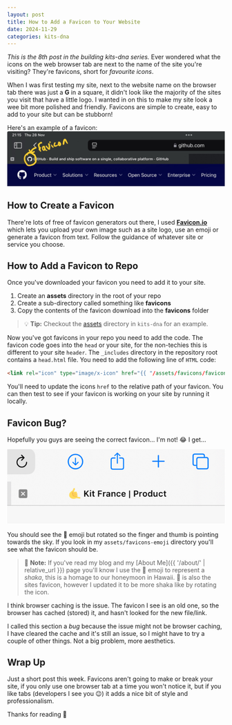 ```yaml
---
layout: post
title: How to Add a Favicon to Your Website
date: 2024-11-29
categories: kits-dna
---
```

*This is the 8th post in the building kits-dna series.* Ever wondered what the icons on the web browser tab are next to the name of the site you're visiting? They're favicons, short for *favourite icons*.

When I was first testing my site, next to the website name on the browser tab there was just a **G** in a square, it didn't look like the majority of the sites you visit that have a little logo. I wanted in on this to make my site look a wee bit more polished and friendly. Favicons are simple to create, easy to add to your site but can be stubborn!

Here's an example of a favicon:
![Screenshot of a favicon on a browser tab](/assets/screenshots/favicon.jpeg)

## How to Create a Favicon

There're lots of free of favicon generators out there, I used [**Favicon.io**](https://favicon.io/) which lets you upload your own image such as a site logo, use an emoji or generate a favicon from text. Follow the guidance of whatever site or service you choose.

## How to Add a Favicon to Repo

Once you've downloaded your favicon you need to add it to your site.

1. Create an **assets** directory in the root of your repo
2. Create a sub-directory called something like **favicons**
3. Copy the contents of the favicon download into the **favicons** folder

> :bulb: **Tip:** Checkout the [assets](https://github.com/makendon/kits-dna/tree/main/assets) directory in `kits-dna` for an example.

Now you've got favicons in your repo you need to add the code. The favicon code goes into the `head` or your site, for the non-techies this is different to your site `header`. The `_includes` directory in the repository root contains a `head.html` file. You need to add the following line of `HTML` code:

```html
<link rel="icon" type="image/x-icon" href="{{ "/assets/favicons/favicon.ico" | relative_url }}">
```

You'll need to update the icons `href` to the relative path of your favicon. You can then test to see if your favicon is working on your site by running it locally.

## Favicon Bug?

Hopefully you guys are seeing the correct favicon... I'm not! :joy: I get...

![Screenshot of kits-dna favicon bug](/assets/screenshots/kitsdna-favicon-old.jpeg)

You should see the :call_me_hand: emoji but rotated so the finger and thumb is pointing towards the sky. If you look in my `assets/favicons-emoji` directory you'll see what the favicon should be.

> :memo: **Note:** If you've read my blog and my [About Me]({{ '/about/' | relative_url }}) page you'll know I use the :call_me_hand: emoji to represent a *shaka*, this is a homage to our honeymoon in Hawaii. :call_me_hand: is also the sites favicon, however I updated it to be more shaka like by rotating the icon.

I think browser caching is the issue. The favicon I see is an old one, so the browser has cached (stored) it, and hasn't looked for the new file/link.

I called this section a *bug* because the issue might not be browser caching, I have cleared the cache and it's still an issue, so I might have to try a couple of other things. Not a big problem, more aesthetics.

## Wrap Up

Just a short post this week. Favicons aren't going to make or break your site, if you only use one browser tab at a time you won't notice it, but if you like tabs (developers I see you :wink:) it adds a nice bit of style and professionalism.

Thanks for reading :call_me_hand:
